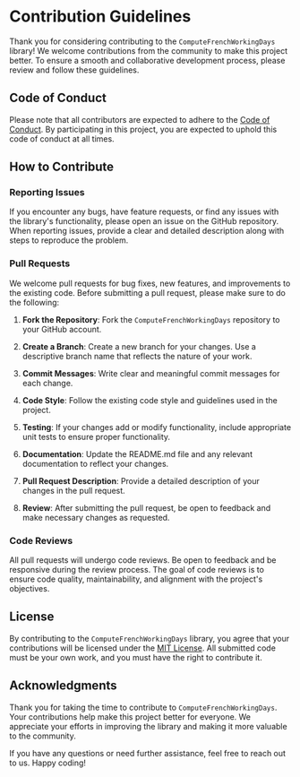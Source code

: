 # Contribution Guidelines

Thank you for considering contributing to the `ComputeFrenchWorkingDays` library! We welcome contributions from the community to make this project better. To ensure a smooth and collaborative development process, please review and follow these guidelines.

## Code of Conduct

Please note that all contributors are expected to adhere to the [Code of Conduct](CodeOfConduct.md). By participating in this project, you are expected to uphold this code of conduct at all times.

## How to Contribute

### Reporting Issues

If you encounter any bugs, have feature requests, or find any issues with the library's functionality, please open an issue on the GitHub repository. When reporting issues, provide a clear and detailed description along with steps to reproduce the problem.

### Pull Requests

We welcome pull requests for bug fixes, new features, and improvements to the existing code. Before submitting a pull request, please make sure to do the following:

1. **Fork the Repository**: Fork the `ComputeFrenchWorkingDays` repository to your GitHub account.

2. **Create a Branch**: Create a new branch for your changes. Use a descriptive branch name that reflects the nature of your work.

3. **Commit Messages**: Write clear and meaningful commit messages for each change.

4. **Code Style**: Follow the existing code style and guidelines used in the project.

5. **Testing**: If your changes add or modify functionality, include appropriate unit tests to ensure proper functionality.

6. **Documentation**: Update the README.md file and any relevant documentation to reflect your changes.

7. **Pull Request Description**: Provide a detailed description of your changes in the pull request.

8. **Review**: After submitting the pull request, be open to feedback and make necessary changes as requested.

### Code Reviews

All pull requests will undergo code reviews. Be open to feedback and be responsive during the review process. The goal of code reviews is to ensure code quality, maintainability, and alignment with the project's objectives.

## License

By contributing to the `ComputeFrenchWorkingDays` library, you agree that your contributions will be licensed under the [MIT License](LICENSE). All submitted code must be your own work, and you must have the right to contribute it.

## Acknowledgments

Thank you for taking the time to contribute to `ComputeFrenchWorkingDays`. Your contributions help make this project better for everyone. We appreciate your efforts in improving the library and making it more valuable to the community.

If you have any questions or need further assistance, feel free to reach out to us. Happy coding!
